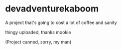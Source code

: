 # devadventurekaboom

A project that's going to cost a lot of coffee and sanity

thingy uploaded, thanks mookie

(Project canned, sorry, my man)
